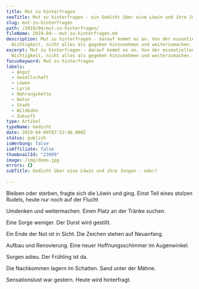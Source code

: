 ```yaml
---
title: Mut zu hinterfragen
seoTitle: Mut zu hinterfragen - ein Gedicht über eine Löwin und ihre Jungen
slug: mut-zu-hinterfragen
path: /2019/04/mut-zu-hinterfragen/
fileName: 2019-04---mut-zu-hinterfragen.md
description: Mut zu hinterfragen - darauf kommt es an. Von der essentiellen
  Wichtigkeit, nicht alles als gegeben hinzunehmen und weiterzumachen.
excerpt: Mut zu hinterfragen - darauf kommt es an. Von der essentiellen
  Wichtigkeit, nicht alles als gegeben hinzunehmen und weiterzumachen.
focusKeyword: Mut zu hinterfragen
labels:
  - Angst
  - Gesellschaft
  - Löwen
  - Lyrik
  - Nahrungskette
  - Natur
  - Stadt
  - Wildbahn
  - Zukunft
type: Artikel
typeName: Gedicht
date: 2019-04-09T07:52:46.000Z
status: publish
isWerbung: false
isAffiliate: false
thumbnailId: "23909"
image: /img/demo.jpg
errors: {}
subTitle: Gedicht über eine Löwin und ihre Jungen - oder?
  
---
```


Bleiben oder sterben, fragte sich die Löwin und ging. Einst Teil eines stolzen
Rudels, heute nur noch auf der Flucht

Umdenken und weitermachen. Einen Platz an der Tränke suchen.

Eine Sorge weniger. Der Durst wird gestillt.

Ein Ende der Not ist in Sicht. Die Zeichen stehen auf Neuanfang.

Aufbau und Renovierung. Eine neuer Hoffnungsschimmer im Augenwinkel.

Sorgen adieu. Der Frühling ist da.

Die Nachkommen lagern im Schatten. Sand unter der Mähne.

Sensationslust war gestern. Heute wird hinterfragt.

  